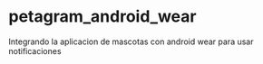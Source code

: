 # petagram_android_wear

Integrando la aplicacion de mascotas con android wear para usar notificaciones
